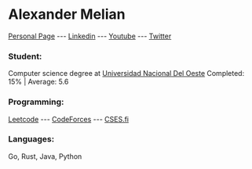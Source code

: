 # Alexander Melian
[Personal Page](https://alexandermelian.gitlab.io/) --- [Linkedin](https://www.linkedin.com/in/alexandermelian/) --- [Youtube](https://www.youtube.com/channel/UCatILYkOh9a72u9QHJXMIkQ) --- [Twitter](https://twitter.com/AlexanderMeli4n)

### Student:

Computer science degree at [Universidad Nacional Del Oeste](http://www.uno.edu.ar/) Completed: 15% | Average: 5.6

### Programming:

[Leetcode](https://leetcode.com/AlexanderMelian/) --- [CodeForces](https://codeforces.com/profile/AlexanderMelian) --- [CSES.fi](https://cses.fi/user/61586/)

### Languages:

<p>Go, Rust, Java, Python<p/>

